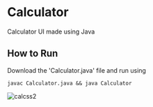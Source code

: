 # Calculator
Calculator UI made using Java

## How to Run 
Download the 'Calculator.java' file and run using

```javac Calculator.java && java Calculator```

![calcss2](https://user-images.githubusercontent.com/88393756/180646910-fcbde134-5aec-4fd9-a793-499f568b21c5.jpg)
